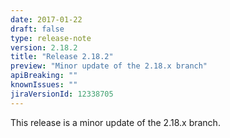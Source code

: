 ```yaml
---
date: 2017-01-22
draft: false 
type: release-note
version: 2.18.2
title: "Release 2.18.2"
preview: "Minor update of the 2.18.x branch"
apiBreaking: ""
knownIssues: ""
jiraVersionId: 12338705
---
```


This release is a minor update of the 2.18.x branch.
